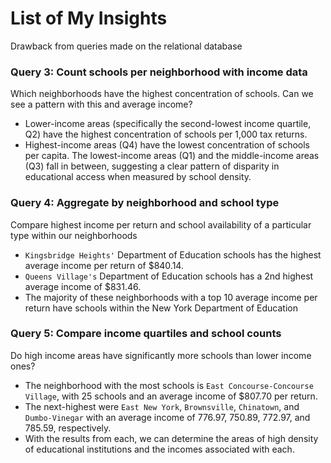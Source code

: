 
# List of My Insights
Drawback from queries made on the relational database
### Query 3: Count schools per neighborhood with income data
Which neighborhoods have the highest concentration of schools. Can we see a pattern with this and average income?
- Lower-income areas (specifically the second-lowest income quartile, Q2) have the highest concentration of schools per 1,000 tax returns.
- Highest-income areas (Q4) have the lowest concentration of schools per capita. The lowest-income areas (Q1) and the middle-income areas (Q3) fall in between, suggesting a clear pattern of disparity in educational access when measured by school density.

### Query 4: Aggregate by neighborhood and school type
Compare highest income per return and school availability of a particular type within our neighborhoods
- `Kingsbridge Heights'` Department of Education schools has the highest average income per return of $840.14.
- `Queens Village's` Department of Education schools has a 2nd highest average income of $831.46.
- The majority of these neighborhoods with a top 10 average income per return have schools within the New York Department of Education

### Query 5: Compare income quartiles and school counts
Do high income areas have significantly more schools than lower income ones?

- The neighborhood with the most schools is `East Concourse-Concourse Village`, with 25 schools and an average income of $807.70 per return. 
- The  next-highest were `East New York`, `Brownsville`, `Chinatown`, and `Dumbo-Vinegar` with an average income of 776.97, 750.89, 772.97, and 785.59, respectively.
- With the results from each, we can determine the areas of high density of educational institutions and the incomes associated with each.


